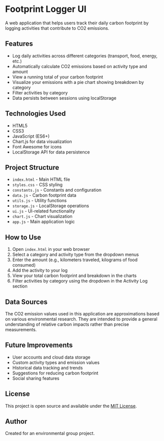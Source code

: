 # Footprint Logger UI

A web application that helps users track their daily carbon footprint by logging activities that contribute to CO2 emissions.

## Features

- Log daily activities across different categories (transport, food, energy, etc.)
- Automatically calculate CO2 emissions based on activity type and amount
- View a running total of your carbon footprint
- Visualize your emissions with a pie chart showing breakdown by category
- Filter activities by category
- Data persists between sessions using localStorage

## Technologies Used

- HTML5
- CSS3
- JavaScript (ES6+)
- Chart.js for data visualization
- Font Awesome for icons
- LocalStorage API for data persistence

## Project Structure

- `index.html` - Main HTML file
- `styles.css` - CSS styling
- `constants.js` - Constants and configuration
- `data.js` - Carbon footprint data
- `utils.js` - Utility functions
- `storage.js` - LocalStorage operations
- `ui.js` - UI-related functionality
- `chart.js` - Chart visualization
- `app.js` - Main application logic

## How to Use

1. Open `index.html` in your web browser
2. Select a category and activity type from the dropdown menus
3. Enter the amount (e.g., kilometers traveled, kilograms of food consumed)
4. Add the activity to your log
5. View your total carbon footprint and breakdown in the charts
6. Filter activities by category using the dropdown in the Activity Log section

## Data Sources

The CO2 emission values used in this application are approximations based on various environmental research. They are intended to provide a general understanding of relative carbon impacts rather than precise measurements.

## Future Improvements

- User accounts and cloud data storage
- Custom activity types and emission values
- Historical data tracking and trends
- Suggestions for reducing carbon footprint
- Social sharing features

## License

This project is open source and available under the [MIT License](LICENSE).

## Author

Created for an environmental group project. 